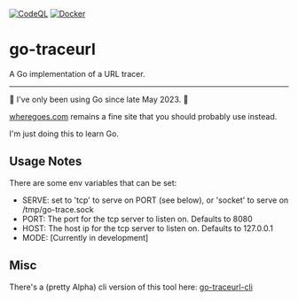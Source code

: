[![CodeQL](https://github.com/jdmartin/go-traceurl/actions/workflows/codeql.yml/badge.svg)](https://github.com/jdmartin/go-traceurl/actions/workflows/codeql.yml)
[![Docker](https://github.com/jdmartin/go-traceurl/actions/workflows/docker_build.yml/badge.svg)](https://github.com/jdmartin/go-traceurl/actions/workflows/docker_build.yml)

# go-traceurl
A Go implementation of a URL tracer.

------

🚨 I've only been using Go since late May 2023. 🚨

[wheregoes.com](https://wheregoes.com) remains a fine site that you should probably use instead.  

I'm just doing this to learn Go.

## Usage Notes
There are some env variables that can be set:

- SERVE: set to 'tcp' to serve on PORT (see below), or 'socket' to serve on /tmp/go-trace.sock
- PORT: The port for the tcp server to listen on. Defaults to 8080
- HOST: The host ip for the tcp server to listen on. Defaults to 127.0.0.1
- MODE: [Currently in development] 

## Misc

There's a (pretty Alpha) cli version of this tool here: [go-traceurl-cli](https://github.com/jdmartin/go-traceurl-cli)
